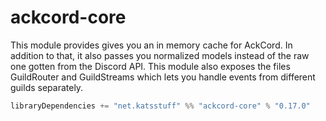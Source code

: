 # ackcord-core
This module provides gives you an in memory cache for AckCord. In addition to that, it also passes you normalized models instead of the raw one gotten from the Discord API. This module also exposes the files GuildRouter and GuildStreams which lets you handle events from different guilds separately.

```scala
libraryDependencies += "net.katsstuff" %% "ackcord-core" % "0.17.0"
```